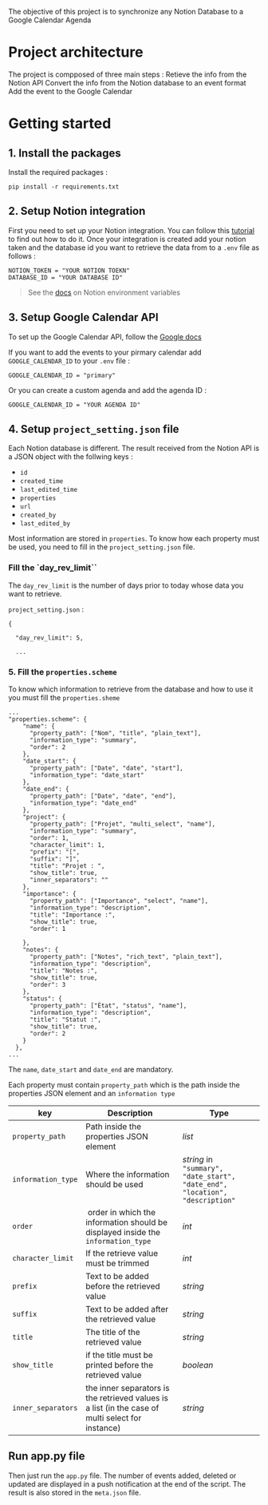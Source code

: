 The objective of this project is to synchronize any Notion Database to a Google Calendar Agenda

# Project architecture

The project is compposed of three main steps :
Retieve the info from the Notion API
Convert the info from the Notion database to an event format
Add the event to the Google Calendar

# Getting started

## 1. Install the packages

Install the required packages :

```
pip install -r requirements.txt
```

## 2. Setup Notion integration

First you need to set up your Notion integration. You can follow this [tutorial](https://developers.notion.com/docs/create-a-notion-integration) to find out how to do it.
Once your integration is created add your notion taken and the database id you want to retrieve the data from to a `.env` file as follows :

```
NOTION_TOKEN = "YOUR NOTION TOEKN"
DATABASE_ID = "YOUR DATABASE ID"
```

> See the [docs](https://developers.notion.com/docs/create-a-notion-integration#environment-variables) on Notion environment variables

## 3. Setup Google Calendar API

To set up the Google Calendar API, follow the [Google docs](https://developers.google.com/calendar/api/quickstart/python?hl=en)

If you want to add the events to your pirmary calendar add `GOOGLE_CALENDAR_ID` to your `.env` file :

```
GOOGLE_CALENDAR_ID = "primary"
```

Or you can create a custom agenda and add the agenda ID :

```
GOOGLE_CALENDAR_ID = "YOUR AGENDA ID"
```

## 4. Setup `project_setting.json` file

Each Notion database is different. The result received from the Notion API is a JSON object with the follwing keys :

- `id`
- `created_time`
- `last_edited_time`
- `properties`
- `url`
- `created_by`
- `last_edited_by`

Most information are stored in `properties`. To know how each property must be used, you need to fill in the `project_setting.json` file.

### Fill the `day_rev_limit``

The `day_rev_limit` is the number of days prior to today whose data you want to retrieve.

`project_setting.json` :

```
{

  "day_rev_limit": 5,

  ...

```

### 5. Fill the `properties.scheme`

To know which information to retrieve from the database and how to use it you must fill the `properties.sheme`

```
...
"properties.scheme": {
    "name": {
      "property_path": ["Nom", "title", "plain_text"],
      "information_type": "summary",
      "order": 2
    },
    "date_start": {
      "property_path": ["Date", "date", "start"],
      "information_type": "date_start"
    },
    "date_end": {
      "property_path": ["Date", "date", "end"],
      "information_type": "date_end"
    },
    "project": {
      "property_path": ["Projet", "multi_select", "name"],
      "information_type": "summary",
      "order": 1,
      "character_limit": 1,
      "prefix": "[",
      "suffix": "]",
      "title": "Projet : ",
      "show_title": true,
      "inner_separators": ""
    },
    "importance": {
      "property_path": ["Importance", "select", "name"],
      "information_type": "description",
      "title": "Importance :",
      "show_title": true,
      "order": 1

    },
    "notes": {
      "property_path": ["Notes", "rich_text", "plain_text"],
      "information_type": "description",
      "title": "Notes :",
      "show_title": true,
      "order": 3
    },
    "status": {
      "property_path": ["État", "status", "name"],
      "information_type": "description",
      "title": "Statut :",
      "show_title": true,
      "order": 2
    }
  },
...
```

The `name`, `date_start` and `date_end` are mandatory.

Each property must contain `property_path` which is the path inside the properties JSON element and an `information type`

| key                | Description                                                                                       | Type                                                                         |
| ------------------ | ------------------------------------------------------------------------------------------------- | ---------------------------------------------------------------------------- |
| `property_path`    | Path inside the properties JSON element                                                           | _list_                                                                       |
| `information_type` | Where the information should be used                                                              | _string_ in `"summary", "date_start", "date_end", "location", "description"` |
| `order`            |  order in which the information should be displayed inside the `information_type`                 | _int_                                                                        |
| `character_limit`  | If the retrieve value must be trimmed                                                             | _int_                                                                        |
| `prefix`           | Text to be added before the retrieved value                                                       | _string_                                                                     |
| `suffix`           | Text to be added after the retrieved value                                                        | _string_                                                                     |
| `title`            | The title of the retrieved value                                                                  | _string_                                                                     |
| `show_title`       | if the title must be printed before the retrieved value                                           | _boolean_                                                                    |
| `inner_separators` | the inner separators is the retrieved values is a list (in the case of multi select for instance) | _string_                                                                     |

## Run app.py file

Then just run the `app.py` file. The number of events added, deleted or updated are displayed in a push notification at the end of the script. The result is also stored in the `meta.json` file.
